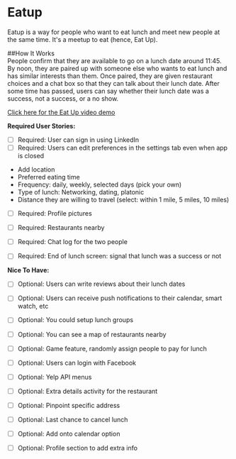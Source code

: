 # Eatup

Eatup is a way for people who want to eat lunch and meet new people at the same time. 
It's a meetup to eat (hence, Eat Up).

##How It Works   
People confirm that they are available to go on a lunch date around 11:45. 
By noon, they are paired up with someone else who wants to eat lunch and has similar interests than them.
Once paired, they are given restaurant choices and a chat box so that they can talk about their lunch date.
After some time has passed, users can say whether their lunch date was a success, not a success, or a no show.


<a href="https://www.youtube.com/watch?v=fzuzJ4EW0Fc">Click here for the Eat Up video demo</a>


**Required User Stories:**
 * [ ] Required: User can sign in using LinkedIn
 * [ ] Required: Users can edit preferences in the settings tab even when app is closed
  * Add location
  * Preferred eating time
  * Frequency: daily, weekly, selected days (pick your own)
  * Type of lunch: Networking, dating, platonic
  * Distance they are willing to travel (select: within 1 mile, 5 miles, 10 miles)
 * [ ] Required: Profile pictures
 * [ ] Required: Restaurants nearby
 * [ ] Required: Chat log for the two people
 * [ ] Required: End of lunch screen: signal that lunch was a success or not


**Nice To Have:**
 * [ ] Optional: Users can write reviews about their lunch dates
 * [ ] Optional: Users can receive push notifications to their calendar, smart watch, etc
 * [ ] Optional: You could setup lunch groups
 * [ ] Optional: You can see a map of restaurants nearby
 * [ ] Optional: Game feature, randomly assign people to pay for lunch
 * [ ] Optional: Users can login with Facebook
 * [ ] Optional: Yelp API menus
 * [ ] Optional: Extra details activity for the restaurant
 * [ ] Optional: Pinpoint specific address
 * [ ] Optional: Last chance to cancel lunch
 * [ ] Optional: Add onto calendar option
 * [ ] Optional: Profile section to add extra info



